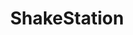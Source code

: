 ---
title: ShakeStation
slug: shakestation
icon: shakestation.png
description: Simplifying Handshake, the decentralized web's blockchain DNS. Buy, sell, and manage top-level domains with ease and security.
offline: false
handshake: true
url: https://shakestation/
docs: 
repo: 
owner: https://twitter.com/eskimo_dev
priority: 1
---